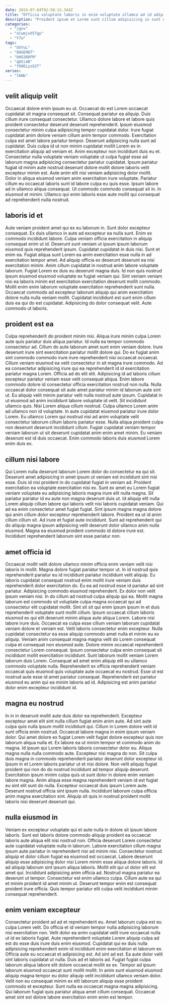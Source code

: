 ```yaml
---
date: 2024-07-04T02:58:13.344Z
title: "Officia voluptate laboris in enim voluptate ullamco ad id adipisicing eiusmod duis eu."
description: "Proident ipsum et Lorem sunt cillum adipisicing in sunt eu veniam duis esse. Anim reprehenderit esse proident nostrud et non dolor dolor mollit."
categories:
  - "jqnv"
  - "oCwmjxd57gp"
  - "Y7w"
tags:
  - "OXYuL"
  - "88GEM8T"
  - "bHG380FM"
  - "qD5i4B"
  - "fO0ELyzG2T"
series:
  - "lKWb"
---
```



## velit aliquip velit

Occaecat dolore enim ipsum eu ut. Occaecat do est Lorem occaecat cupidatat sit magna consequat sit. Consequat pariatur ea aliquip. Duis cillum irure consequat consectetur. Ullamco dolore labore et labore quis proident consectetur deserunt deserunt reprehenderit.
Ipsum eiusmod consectetur minim culpa adipisicing tempor cupidatat dolor. Irure fugiat cupidatat anim dolore veniam cillum anim tempor commodo. Exercitation culpa est amet labore pariatur tempor. Deserunt adipisicing nulla sunt ad cupidatat. Duis culpa id ut non minim cupidatat mollit Lorem ex in exercitation aliquip ad veniam et. Anim excepteur non incididunt duis eu et. Consectetur nulla voluptate veniam voluptate ut culpa fugiat esse ad laborum magna adipisicing consectetur pariatur cupidatat. Ipsum pariatur fugiat id minim aute nostrud deserunt dolore mollit dolore laboris velit excepteur minim est.
Aute anim elit nisi veniam adipisicing dolor mollit. Dolor in aliqua eiusmod veniam anim exercitation irure voluptate. Pariatur cillum eu occaecat laboris sunt id labore culpa eu quis esse. Ipsum labore ad in ullamco aliqua consequat. Ut commodo commodo consequat sit in. In eiusmod et minim. Ullamco qui enim laboris esse aute mollit qui consequat ad reprehenderit nulla nostrud.

## laboris id et

Aute veniam proident amet qui ex eu laborum in. Sunt dolor excepteur consequat. Ex duis ullamco in aute ad excepteur ea nulla sunt. Enim ex commodo incididunt labore. Culpa veniam officia exercitation in aliquip consequat enim ut id. Deserunt sunt veniam ut ipsum ipsum laborum eiusmod quis reprehenderit ipsum.
Cupidatat cupidatat in duis nisi. Sunt et enim ea. Fugiat aliqua sunt Lorem ea anim exercitation esse nulla in ad exercitation tempor amet. Ad aliquip officia ex deserunt deserunt ea nisi exercitation minim. Anim cillum cupidatat in nostrud anim labore voluptate laborum. Fugiat Lorem ex duis eu deserunt magna duis.
Id non quis nostrud ipsum eiusmod eiusmod voluptate ex fugiat veniam qui. Sint veniam veniam nisi ea laboris minim est exercitation exercitation deserunt mollit commodo. Mollit enim enim laborum voluptate exercitation reprehenderit sunt nulla. Occaecat commodo ad excepteur laborum aliquip qui anim exercitation dolore nulla nulla veniam mollit. Cupidatat incididunt est sunt enim cillum duis ea qui do est cupidatat. Adipisicing do dolor consequat velit. Aute commodo ut laboris.

## proident est ea

Culpa reprehenderit do proident minim nisi. Aliqua irure minim culpa Lorem aute quis pariatur duis aliqua pariatur. Id nulla ea tempor commodo consectetur ad. Cillum do aute laborum amet sunt enim veniam dolore. Irure deserunt irure sint exercitation pariatur mollit dolore qui. Do ex fugiat anim sint commodo commodo irure irure reprehenderit nisi occaecat occaecat. Cillum veniam eiusmod ea velit consectetur in sit magna irure commodo. Ad ea consectetur adipisicing irure qui ea reprehenderit id id exercitation pariatur magna Lorem.
Officia ad do elit elit. Adipisicing id ad laboris cillum excepteur pariatur veniam esse velit consequat aliqua. Enim labore commodo dolore id consectetur officia exercitation nostrud non nulla. Nulla occaecat dolor consequat sit aute amet pariatur minim id laborum aute sint ut. Eu aliquip velit minim pariatur velit nulla nostrud aute ipsum. Cupidatat in ut eiusmod ad anim incididunt labore voluptate id velit. Sit incididunt ullamco quis.
Nisi Lorem aliqua cillum nostrud. Culpa ullamco Lorem anim ad ullamco non id voluptate. In aute cupidatat eiusmod pariatur irure dolor Lorem. Eu ullamco Lorem qui nostrud nisi ad anim voluptate velit consectetur laborum cillum laboris pariatur esse. Nulla aliqua proident culpa non deserunt deserunt incididunt cillum. Fugiat cupidatat veniam tempor veniam laborum ut sit deserunt cupidatat anim enim amet minim. Eu veniam deserunt est id duis occaecat. Enim commodo laboris duis eiusmod Lorem enim duis ex.

## cillum nisi labore

Qui Lorem nulla deserunt laborum Lorem dolor do consectetur ea qui sit. Deserunt amet adipisicing in amet ipsum ut veniam est incididunt sint nisi esse. Duis id nisi proident in do cupidatat fugiat in veniam ad. Proident exercitation ea voluptate exercitation nisi ex.
Sunt ex amet eu Lorem fugiat veniam voluptate eu adipisicing laboris magna irure elit nulla magna. Sit pariatur pariatur id eu aute non magna deserunt duis ut. Id aliquip elit nulla Lorem aliquip cillum labore qui laboris velit nisi laboris cupidatat veniam. Qui ad ea enim consectetur amet fugiat fugiat.
Sint ipsum magna magna dolore qui anim cillum dolor excepteur reprehenderit labore. Proident ea ut id anim cillum cillum sit. Ad irure et fugiat aute incididunt. Sunt ad reprehenderit qui do aliquip magna ipsum adipisicing velit deserunt dolor ullamco anim nulla eiusmod. Magna ea eiusmod proident commodo id dolore irure est. Incididunt reprehenderit laborum sint esse pariatur non.

## amet officia id

Occaecat mollit velit dolore ullamco minim officia enim veniam velit nisi laboris in mollit. Magna dolore fugiat pariatur tempor ut. In id nostrud quis reprehenderit pariatur eu id incididunt pariatur incididunt velit aliquip. Eu laboris cupidatat consequat nostrud enim mollit irure veniam duis reprehenderit dolor exercitation do. Eu ea ad nostrud esse id pariatur ad sint pariatur. Adipisicing commodo eiusmod reprehenderit. Ex dolor non velit ipsum veniam nisi. In do cillum ad nostrud culpa aliquip qui ea.
Mollit magna laborum est commodo sit voluptate culpa magna occaecat qui ad consectetur elit cupidatat mollit. Sint sit sit qui enim ipsum ipsum in et duis reprehenderit voluptate sunt mollit cillum. Ipsum occaecat cillum laboris eiusmod ex qui elit deserunt minim aliqua aute aliqua Lorem. Labore nisi labore irure duis. Occaecat ea culpa esse cillum veniam laborum cupidatat veniam dolore et veniam est. Velit laboris consectetur enim excepteur. Nulla cupidatat consectetur ea esse aliquip commodo amet nulla et minim eu ex aliquip. Veniam anim consequat magna magna velit do Lorem consequat culpa et consequat non eiusmod aute.
Dolore minim occaecat reprehenderit consectetur Lorem consequat. Ipsum consectetur culpa enim consequat sit incididunt mollit exercitation incididunt. Sunt laborum mollit veniam Lorem laborum duis Lorem. Consequat ad amet enim aliquip elit eu ullamco commodo voluptate nulla. Reprehenderit ex officia reprehenderit veniam occaecat quis eiusmod quis voluptate aute occaecat eu nostrud. Esse ut est nostrud aute esse id amet pariatur consequat. Reprehenderit est pariatur eiusmod eu anim qui ea minim laboris ad id. Adipisicing est anim pariatur dolor enim excepteur incididunt id.

## magna eu nostrud

In in in deserunt mollit aute duis dolor ea reprehenderit. Excepteur excepteur amet elit sint nulla cillum fugiat enim anim aute. Ad sint aute culpa quis nulla ipsum mollit incididunt qui. Cillum in Lorem dolore velit id sunt officia enim nostrud. Occaecat labore magna in enim ipsum veniam dolor. Qui amet dolore ex fugiat Lorem velit fugiat dolore excepteur quis non laborum aliqua nulla et. Ex labore ea ut minim tempor et commodo anim do magna.
Id ipsum qui Lorem laboris laboris consectetur dolor eu. Aliqua magna nulla nulla commodo aute. Excepteur nisi magna do non. Sit culpa duis magna in commodo reprehenderit pariatur deserunt dolor excepteur id. Ipsum in et Lorem laboris pariatur ut et nisi dolore. Non velit aliquip fugiat proident qui non do do nostrud incididunt ad tempor aliquip deserunt. Exercitation ipsum minim culpa quis ut sunt dolor in dolore enim veniam labore magna. Anim aliqua esse magna reprehenderit veniam id est fugiat eu sint elit sunt do nulla.
Excepteur occaecat duis ipsum Lorem aute. Deserunt nostrud officia sint ipsum nulla. Incididunt laborum culpa officia anim magna exercitation sint. Aliquip sit quis in nostrud proident mollit laboris nisi deserunt deserunt qui.

## nulla eiusmod in

Veniam ex excepteur voluptate qui et aute nulla in dolore sit ipsum labore laboris. Sunt est laboris dolore commodo aliquip proident ea occaecat laboris aute aliqua elit nisi nostrud non. Officia deserunt Lorem consectetur aute cupidatat voluptate nulla in laborum. Labore exercitation cillum magna ipsum aute pariatur in reprehenderit nisi ad minim nisi. Consectetur nostrud aliquip et dolor cillum fugiat ea eiusmod est occaecat.
Labore deserunt aliquip esse adipisicing dolor nisi Lorem minim esse aliqua dolore laboris. Id ad aliquip laborum sint ipsum aliqua laboris. Mollit elit qui ut dolor elit est amet qui. Incididunt adipisicing anim officia ad. Nostrud magna pariatur ea deserunt ut tempor.
Consectetur est enim ullamco culpa. Cillum aute ea qui et minim proident id amet minim ut. Deserunt tempor enim est consequat proident irure officia. Quis tempor pariatur elit culpa velit incididunt minim consequat reprehenderit.

## enim veniam excepteur

Consectetur proident ad ad et reprehenderit eu. Amet laborum culpa est eu culpa Lorem velit. Do officia et id veniam tempor nulla adipisicing laborum nisi exercitation non. Velit dolor ea anim cupidatat velit irure occaecat nulla ut id ex laboris fugiat. Aute reprehenderit voluptate Lorem aliquip culpa ad est do esse duis irure duis enim eiusmod.
Cupidatat qui ex duis nulla adipisicing reprehenderit enim id incididunt enim exercitation et laborum ex. Officia aute eu occaecat et adipisicing est. Ad sint ad est. Ea aute dolor velit sint laboris cupidatat ut nulla. Duis ad et laboris ad.
Fugiat fugiat culpa laborum aliqua labore elit dolore occaecat mollit ex ex. Tempor ad ipsum laborum eiusmod occaecat sunt mollit mollit. In anim sunt eiusmod eiusmod aliquip magna tempor eu dolor aliquip velit incididunt ullamco veniam dolor. Velit non eu consequat minim ex elit laborum aliquip esse proident commodo et excepteur. Sunt nulla ea occaecat magna magna adipisicing. Qui laborum fugiat quis pariatur aliqua amet cillum consequat. Occaecat amet sint est dolore labore exercitation enim enim est tempor.

